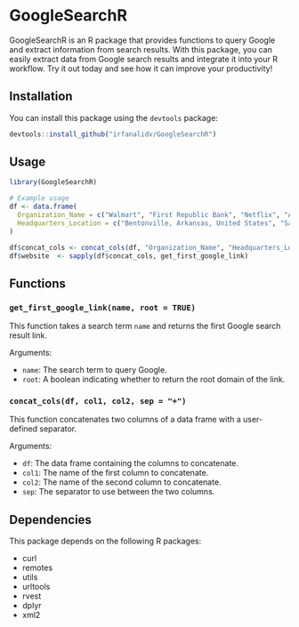 # GoogleSearchR
GoogleSearchR is an R package that provides functions to query Google and extract information from search results. With this package, you can easily extract data from Google search results and integrate it into your R workflow. Try it out today and see how it can improve your productivity!


## Installation

You can install this package using the `devtools` package:

```r
devtools::install_github("irfanalidv/GoogleSearchR")
```

## Usage

```r
library(GoogleSearchR)

# Example usage
df <- data.frame(
  Organization_Name = c("Walmart", "First Republic Bank", "Netflix", "Amazon", "Snap", "Comcast", "Apple"),
  Headquarters_Location = c("Bentonville, Arkansas, United States", "San Francisco, California, United States", "Los Gatos, California, United States", "Seattle, Washington, United States", "Venice, California, United States", "Philadelphia, Pennsylvania, United States", "Cupertino, California, United States")
)

df$concat_cols <- concat_cols(df, "Organization_Name", "Headquarters_Location", sep = " + ")
df$website  <- sapply(df$concat_cols, get_first_google_link)
```

## Functions

### `get_first_google_link(name, root = TRUE)`

This function takes a search term `name` and returns the first Google search result link.

Arguments:

- `name`: The search term to query Google.
- `root`: A boolean indicating whether to return the root domain of the link.

### `concat_cols(df, col1, col2, sep = "+")`

This function concatenates two columns of a data frame with a user-defined separator.

Arguments:

- `df`: The data frame containing the columns to concatenate.
- `col1`: The name of the first column to concatenate.
- `col2`: The name of the second column to concatenate.
- `sep`: The separator to use between the two columns.

## Dependencies

This package depends on the following R packages:

- curl
- remotes
- utils
- urltools
- rvest
- dplyr
- xml2
